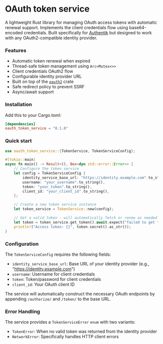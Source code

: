 # OAuth token service

A lightweight Rust library for managing OAuth access tokens with automatic renewal support.
Implements the client credentials flow using base64-encoded credentials.
Built specifically for [Authentik](https://goauthentik.io) but designed to work with any OAuth2-compatible identity provider.

### Features

- Automatic token renewal when expired
- Thread-safe token management using `Arc<Mutex<>>`
- Client credentials OAuth2 flow
- Configurable identity provider URL
- Built on top of the [`oauth2`](https://crates.io/crates/oauth2) crate
- Safe redirect policy to prevent SSRF
- Async/await support

### Installation
Add this to your Cargo.toml:

```toml
[dependencies]
oauth_token_service = "0.1.0"
```

### Quick start
```rust
use oauth_token_service::{TokenService, TokenServiceConfig};

#[tokio::main]
async fn main() -> Result<(), Box<dyn std::error::Error>> {
    // Configure the token service
    let config = TokenServiceConfig {
        identity_service_base_url: "https://identity.example.com".to_string(),
        username: "your_username".to_string(),
        token: "your_token".to_string(),
        client_id: "your_client_id".to_string(),
    };

    // Create a new token service instance
    let token_service = TokenService::new(config);

    // Get a valid token - will automatically fetch or renew as needed
    let token = token_service.get_token().await.expect("failed to get token");
    println!("Access token: {}", token.secret().as_str());
}
```

### Configuration
The `TokenServiceConfig` requires the following fields:

- `identity_service_base_url`: Base URL of your identity provider (e.g., "https://identity.example.com")
- `username`: Username for client credentials
- `token`: Token/password for client credentials
- `client_id`: Your OAuth client ID

The service will automatically construct the necessary OAuth endpoints by appending `/authorize/` and `/token/` to the base URL.

### Error Handling
The service provides a `TokenServiceError` `enum` with two variants:

- `TokenError`: When no valid token was returned from the identity provider
- `NetworkError`: Specifically handles HTTP client errors